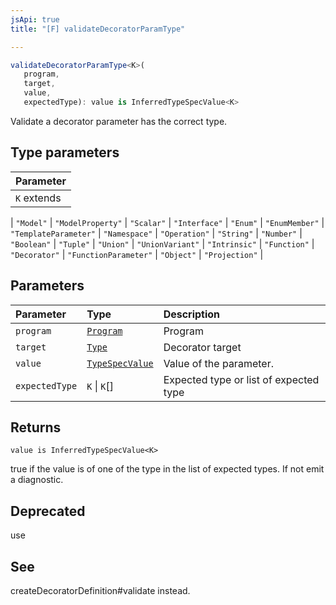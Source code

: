 ```yaml
---
jsApi: true
title: "[F] validateDecoratorParamType"

---
```

```ts
validateDecoratorParamType<K>(
   program, 
   target, 
   value, 
   expectedType): value is InferredTypeSpecValue<K>
```

Validate a decorator parameter has the correct type.

## Type parameters

| Parameter |
| :------ |
| `K` extends 
  \| `"Model"`
  \| `"ModelProperty"`
  \| `"Scalar"`
  \| `"Interface"`
  \| `"Enum"`
  \| `"EnumMember"`
  \| `"TemplateParameter"`
  \| `"Namespace"`
  \| `"Operation"`
  \| `"String"`
  \| `"Number"`
  \| `"Boolean"`
  \| `"Tuple"`
  \| `"Union"`
  \| `"UnionVariant"`
  \| `"Intrinsic"`
  \| `"Function"`
  \| `"Decorator"`
  \| `"FunctionParameter"`
  \| `"Object"`
  \| `"Projection"` |

## Parameters

| Parameter | Type | Description |
| :------ | :------ | :------ |
| `program` | [`Program`](../interfaces/Program.md) | Program |
| `target` | [`Type`](../type-aliases/Type.md) | Decorator target |
| `value` | [`TypeSpecValue`](../type-aliases/TypeSpecValue.md) | Value of the parameter. |
| `expectedType` | `K` \| `K`[] | Expected type or list of expected type |

## Returns

`value is InferredTypeSpecValue<K>`

true if the value is of one of the type in the list of expected types. If not emit a diagnostic.

## Deprecated

use

## See

createDecoratorDefinition#validate instead.
